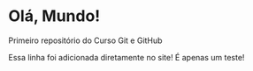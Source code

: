 # Olá, Mundo!
 Primeiro repositório do Curso Git e GitHub

Essa linha foi adicionada diretamente no site! É apenas um teste!
